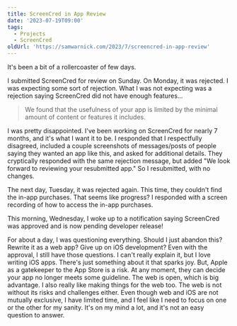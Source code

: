 ```yaml
---
title: ScreenCred in App Review
date: '2023-07-19T09:00'
tags:
  - Projects
  - ScreenCred
oldUrl: 'https://samwarnick.com/2023/7/screencred-in-app-review'
---
```


It's been a bit of a rollercoaster of few days.

I submitted ScreenCred for review on Sunday. On Monday, it was rejected. I was expecting some sort of rejection. What I was not expecting was a rejection saying ScreenCred did not have enough features...

> We found that the usefulness of your app is limited by the minimal amount of content or features it includes.

I was pretty disappointed. I've been working on ScreenCred for nearly 7 months, and it's what I want it to be. I responded that I respectfully disagreed, included a couple screenshots of messages/posts of people saying they wanted an app like this, and asked for additional details. They cryptically responded with the same rejection message, but added "We look forward to reviewing your resubmitted app." So I resubmitted, with no changes.

The next day, Tuesday, it was rejected again. This time, they couldn't find the in-app purchases. That seems like progress? I responded with a screen recording of how to access the in-app purchases.

This morning, Wednesday, I woke up to a notification saying ScreenCred was approved and is now pending developer release!

For about a day, I was questioning everything. Should I just abandon this? Rewrite it as a web app? Give up on iOS development? Even with the approval, I still have those questions. I can't really explain it, but I love writing iOS apps. There's just something about it that sparks joy. But, Apple as a gatekeeper to the App Store is a risk. At any moment, they can decide your app no longer meets some guideline. The web is open, which is big advantage. I also really like making things for the web too. The web is not without its risks and challenges either. Even though web and iOS are not mutually exclusive, I have limited time, and I feel like I need to focus on one or the other for my sanity. It's on my mind a lot, and it's not an easy question to answer.
